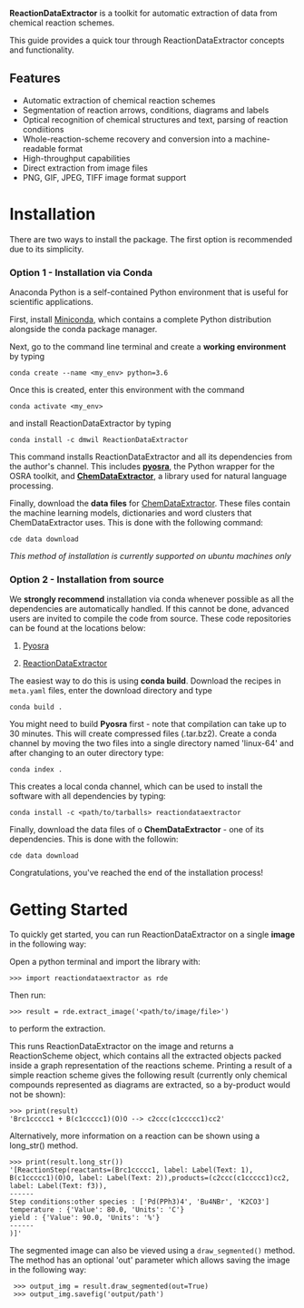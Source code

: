 **ReactionDataExtractor** is a toolkit for automatic extraction of data from chemical reaction schemes.

This guide provides a quick tour through ReactionDataExtractor concepts and functionality.

## Features

- Automatic extraction of chemical reaction schemes
- Segmentation of reaction arrows, conditions, diagrams and labels
- Optical recognition of chemical structures and text, parsing of reaction condiitions
- Whole-reaction-scheme recovery and conversion into a machine-readable format
- High-throughput capabilities
- Direct extraction from image files
- PNG, GIF, JPEG, TIFF image format support


# Installation

There are two ways to install the package. The first option is recommended due to its simplicity.

### Option 1 - Installation via Conda

Anaconda Python is a self-contained Python environment that is useful for scientific applications.

First, install [Miniconda](https://docs.conda.io/en/latest/miniconda.html), which contains a complete Python distribution alongside the conda package manager.

Next, go to the command line terminal and create a **working environment** by typing

    conda create --name <my_env> python=3.6
    
Once this is created, enter this environment with the command

    conda activate <my_env>

and install ReactionDataExtractor by typing

    conda install -c dmwil ReactionDataExtractor
    
This command installs ReactionDataExtractor and all its dependencies from the author's channel.
This includes [**pyosra**](https://github.com/dmw51/pyosra), the Python wrapper for the OSRA toolkit, and [**ChemDataExtractor**](http://chemdataextractor.org), a library used for natural language processing.

Finally, download the **data files** for [ChemDataExtractor](http://chemdataextractor.org). These files contain the machine learning models, dictionaries and word clusters that ChemDataExtractor uses. This is done with the following command:

    cde data download
    
*This method of installation is currently supported on ubuntu machines only*

### Option 2 - Installation from source

We **strongly recommend** installation via conda whenever possible as all the dependencies are automatically handled. 
If this cannot be done, advanced users are invited to compile the code from source. These code repositories can be found at the locations below:

1. [Pyosra](https://github.com/edbeard/pyosra)

2. [ReactionDataExtractor](https://github.com/edbeard/ChemSchematicResolver)

The easiest way to do this is using **conda build**. Download the recipes in `meta.yaml` files, enter the download directory and type

    conda build .

You might need to build **Pyosra** first - note that compilation can take up to 30 minutes. This will create compressed files (.tar.bz2). Create a conda channel by moving the two files into a single directory named 'linux-64' and after changing to an outer directory type:

    conda index .
This creates a local conda channel, which can be used to install the software with all dependencies by typing:

    conda install -c <path/to/tarballs> reactiondataextractor

Finally, download the data files of o **ChemDataExtractor** - one of its dependencies. This is done with the followin:
    
    cde data download

Congratulations, you've reached the end of the installation process!

# Getting Started

To quickly get started, you can run ReactionDataExtractor on a single **image** in the following way:

Open a python terminal and import the library with: 

    >>> import reactiondataextractor as rde
    
Then run:

    >>> result = rde.extract_image('<path/to/image/file>')
    
to perform the extraction. 

This runs ReactionDataExtractor on the image and returns a ReactionScheme object, which contains all the extracted objects packed inside a graph representation of the reactions scheme. Printing a result of a simple reaction scheme gives the following result (currently only chemical compounds represented as diagrams are extracted, so a by-product would not be shown):

    >>> print(result)
    'Brc1ccccc1 + B(c1ccccc1)(O)O --> c2ccc(c1ccccc1)cc2'

Alternatively, more information on a reaction can be shown using a long_str() method.

    >>> print(result.long_str())
    '[ReactionStep(reactants=(Brc1ccccc1, label: Label(Text: 1), B(c1ccccc1)(O)O, label: Label(Text: 2)),products=(c2ccc(c1ccccc1)cc2, label: Label(Text: f3)),
    ------
    Step conditions:other species : ['Pd(PPh3)4', 'Bu4NBr', 'K2CO3']
    temperature : {'Value': 80.0, 'Units': 'C'}
    yield : {'Value': 90.0, 'Units': '%'}
    ------
    )]' 

The segmented image can also be vieved using a `draw_segmented()` method. The method has an optional 'out' parameter which allows saving the image in the following way:

     >>> output_img = result.draw_segmented(out=True)
     >>> output_img.savefig('output/path')
